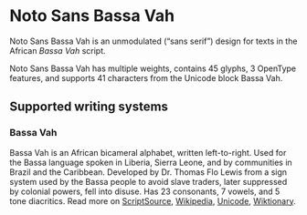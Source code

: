 
# Noto Sans Bassa Vah

Noto Sans Bassa Vah is an unmodulated (“sans serif”) design for texts in the African _Bassa Vah_ script. 

Noto Sans Bassa Vah has multiple weights, contains 45 glyphs, 3 OpenType features, and supports 41 characters from the Unicode block Bassa Vah.


## Supported writing systems


### Bassa Vah

Bassa Vah is an African bicameral alphabet, written left-to-right. Used for the Bassa language spoken in Liberia, Sierra Leone, and by communities in Brazil and the Caribbean. Developed by Dr. Thomas Flo Lewis from a sign system used by the Bassa people to avoid slave traders, later suppressed by colonial powers, fell into disuse. Has 23 consonants, 7 vowels, and 5 tone diacritics. Read more on [ScriptSource](https://scriptsource.org/scr/Bass), [Wikipedia](https://en.wikipedia.org/wiki/ISO_15924:Bass), [Unicode](https://www.unicode.org/versions/Unicode13.0.0/ch19.pdf#G54402), [Wiktionary](https://en.wiktionary.org/wiki/Category:Bassa_script).

